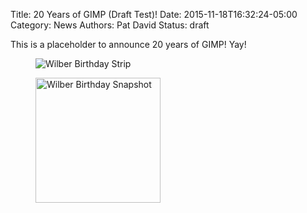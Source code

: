 Title: 20 Years of GIMP (Draft Test)!
Date: 2015-11-18T16:32:24-05:00
Category: News
Authors: Pat David
Status: draft

This is a placeholder to announce 20 years of GIMP!  Yay!

<figure>
<img src='{filename}./images/201512birthday.png' alt='Wilber Birthday Strip'/>
</figure>

<figure>
<img src='{filename}images/birthday2.png' alt='Wilber Birthday Snapshot' width='200'/>
</figure>
